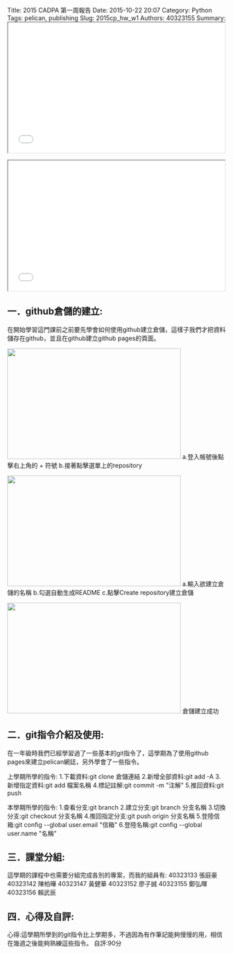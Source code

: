 Title: 2015 CADPA 第一周報告
Date: 2015-10-22 20:07
Category: Python
Tags: pelican, publishing
Slug: 2015cp_hw_w1
Authors: 40323155
Summary: <iframe src="40323155_cp_w2_p.html" width="500" height="300"></iframe>
 
<iframe src="40323155_cp_w2_p.html" width="500" height="300"></iframe>

一．github倉儲的建立:
------------
  在開始學習這門課前之前要先學會如何使用github建立倉儲，這樣子我們才把資料儲存在github，並且在github建立github pages的頁面。

<a href="https://copy.com/qgsXrCs3AViWd4ZO"><img src="https://copy.com/qgsXrCs3AViWd4ZO" width="400" height="255" border="0"></a>
    a.登入帳號後點擊右上角的 + 符號
    b.接著點擊選單上的repository
    
<a href="https://copy.com/7ZNSawFg9Z3ZFteD"><img src="https://copy.com/7ZNSawFg9Z3ZFteD" width="400" height="255" border="0"></a>
    a.輸入欲建立倉儲的名稱
    b.勾選自動生成README
    c.點擊Create repository建立倉儲
    
<a href="https://copy.com/rLGHxkng949P91sM"><img src="https://copy.com/rLGHxkng949P91sM" width="400" height="255" border="0"></a>
    倉儲建立成功
    
二．git指令介紹及使用:
------------
  在一年級時我們已經學習過了一些基本的git指令了，這學期為了使用github pages來建立pelican網誌，另外學會了一些指令。
    
  上學期所學的指令:
    1.下載資料:git clone 倉儲連結
    2.新增全部資料:git add -A
    3.新增指定資料:git add 檔案名稱
    4.標記註解:git commit -m "注解"
    5.推回資料:git push
    
  本學期所學的指令:
    1.查看分支:git branch
    2.建立分支:git branch 分支名稱
    3.切換分支:git checkout 分支名稱
    4.推回指定分支:git push origin 分支名稱
    5.登陸信箱:git config --global user.email "信箱"
    6.登陸名稱:git config --global user.name "名稱"
    
三．課堂分組:
------------
  這學期的課程中也需要分組完成各別的專案，而我的組員有:
    40323133 張庭豪
    40323142 陳柏曄
    40323147 黃健華
    40323152 廖子誠
    40323155 鄭弘暉
    40323156 賴武辰
    
四．心得及自評:
------------
  心得:這學期所學到的git指令比上學期多，不過因為有作筆記能夠慢慢的用，相信在幾週之後能夠熟練這些指令。
  自評:90分





